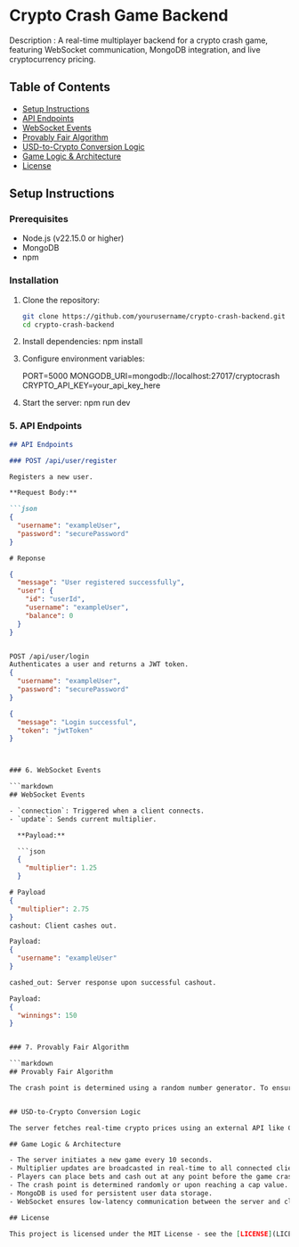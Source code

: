 # Crypto Crash Game Backend
Description : A real-time multiplayer backend for a crypto crash game, featuring WebSocket communication, MongoDB integration, and live cryptocurrency pricing.

## Table of Contents

- [Setup Instructions](#setup-instructions)
- [API Endpoints](#api-endpoints)
- [WebSocket Events](#websocket-events)
- [Provably Fair Algorithm](#provably-fair-algorithm)
- [USD-to-Crypto Conversion Logic](#usd-to-crypto-conversion-logic)
- [Game Logic & Architecture](#game-logic--architecture)
- [License](#license)

## Setup Instructions

### Prerequisites

- Node.js (v22.15.0 or higher)
- MongoDB
- npm

### Installation

1. Clone the repository:

   ```bash
   git clone https://github.com/yourusername/crypto-crash-backend.git
   cd crypto-crash-backend

2. Install dependencies:
   npm install

3. Configure environment variables:
   
   PORT=5000
   MONGODB_URI=mongodb://localhost:27017/cryptocrash
   CRYPTO_API_KEY=your_api_key_here

4. Start the server:
  npm run dev


### 5. API Endpoints

```markdown
## API Endpoints

### POST /api/user/register

Registers a new user.

**Request Body:**

```json
{
  "username": "exampleUser",
  "password": "securePassword"
}

# Reponse

{
  "message": "User registered successfully",
  "user": {
    "id": "userId",
    "username": "exampleUser",
    "balance": 0
  }
}


POST /api/user/login
Authenticates a user and returns a JWT token.
{
  "username": "exampleUser",
  "password": "securePassword"
}

{
  "message": "Login successful",
  "token": "jwtToken"
}



### 6. WebSocket Events

```markdown
## WebSocket Events

- `connection`: Triggered when a client connects.
- `update`: Sends current multiplier.

  **Payload:**

  ```json
  {
    "multiplier": 1.25
  }

# Payload
{
  "multiplier": 2.75
}
cashout: Client cashes out.

Payload:
{
  "username": "exampleUser"
}

cashed_out: Server response upon successful cashout.

Payload:
{
  "winnings": 150
}


### 7. Provably Fair Algorithm

```markdown
## Provably Fair Algorithm

The crash point is determined using a random number generator. To ensure fairness, a hash-based provably fair system using HMAC or SHA-256 seeds from both server and client can be incorporated. This allows players to verify the integrity of each game's outcome.


## USD-to-Crypto Conversion Logic

The server fetches real-time crypto prices using an external API like CoinGecko or TwelveData. User-entered USD values are converted to crypto based on the latest fetched price at the time of betting.

## Game Logic & Architecture

- The server initiates a new game every 10 seconds.
- Multiplier updates are broadcasted in real-time to all connected clients via WebSockets.
- Players can place bets and cash out at any point before the game crashes.
- The crash point is determined randomly or upon reaching a cap value.
- MongoDB is used for persistent user data storage.
- WebSocket ensures low-latency communication between the server and clients.

## License

This project is licensed under the MIT License - see the [LICENSE](LICENSE) file for details.


